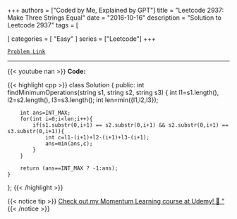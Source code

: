 
+++
authors = ["Coded by Me, Explained by GPT"]
title = "Leetcode 2937: Make Three Strings Equal"
date = "2016-10-16"
description = "Solution to Leetcode 2937"
tags = [
    
]
categories = [
    "Easy"
]
series = ["Leetcode"]
+++



[`Problem Link`](https://leetcode.com/problems/make-three-strings-equal/description/)

---
{{< youtube nan >}}
**Code:**

{{< highlight cpp >}}
class Solution {
public:
    int findMinimumOperations(string s1, string s2, string s3) {
        int l1=s1.length(), l2=s2.length(), l3=s3.length();
		int len=min({l1,l2,l3});
        
        int ans=INT_MAX;
        for(int i=0;i<len;i++){
            if(s1.substr(0,i+1) == s2.substr(0,i+1) && s2.substr(0,i+1) == s3.substr(0,i+1)){
                int c=l1-(i+1)+l2-(i+1)+l3-(i+1);
                ans=min(ans,c);
            }
        }
        
        return (ans==INT_MAX ? -1:ans);
    }
};
{{< /highlight >}}



{{< notice tip >}}
[Check out my Momentum Learning course at Udemy! 🚀 "](https://www.udemy.com/course/blind-75-the-data-structures-and-algorithms-essentials/)
{{< /notice >}}

